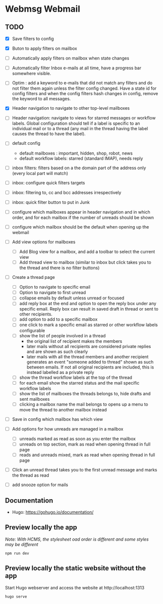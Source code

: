 Webmsg Webmail
==============

TODO
----

- [x] Save filters to config
- [x] Buton to apply filters on mailbox
- [ ] Automatically apply filters on mailbox when state changes
- [ ] Automatically filter Inbox e-mails at all time, have a progress bar
  somewhere visible.
- [ ] Optim : add a keyword to e-mails that did not match any filters and do not
  filter them again unless the filter config changed. Have a state id for config
  filters and when the config filters hash changes in config, remove the keyword
  to all messages.
- [x] Header navigation to navigate to other top-level mailboxes
- [ ] Header navigation: navigate to views for starred messages or workflow
  labels. Global configuration should tell if a label is specific to an
  individual mail or to a thread (any mail in the thread having the label causes
  the thread to have the label).
- [ ] default config
    - default mailboxes : important, hidden, shop, robot, news
    - default workflow labels: starred (standard IMAP), needs reply
- [ ] inbox filters: filters based on a the domain part of the address only
  (every local part will match)
- [ ] inbox: configure quick filters targets
- [ ] inbox: filtering to, cc and bcc addresses irrespectively
- [ ] inbox: quick filter button to put in Junk
- [ ] configure which mailboxes appear in header navigation and in which order,
  and for each mailbox if the number of unreads should be shown
- [ ] configure which mailbox should be the default when opening up the webmail
- [ ] Add view options for mailboxes
    - [ ] Add Blog view for a mailbox, and add a toolbar to select the current view
    - [ ] Add thread view to mailbox (similar to inbox but click takes you to the
          thread and there is no filter buttons)
- [ ] Create a thread page
    - [ ] Option to navigate to specific email
    - [ ] Option to navigate to first unread
    - [ ] collapse emails by default unless unread or focused
    - [ ] add reply box at the end and option to open the reply box under any
      specific email. Reply box can result in saved draft in thread or sent to
      other recipients.
    - [ ] add option to add to a specific mailbox
    - [ ] one click to mark a specific email as starred or other workflow labels
      configurable
    - [ ] show the list of people involved in a thread
        - the original list of recipient makes the members
        - later mails without all recipients are considered private replies and
          are shown as such clearly
        - later mails with all the thread members and another recipient
          generates an event "someone added to thread" shown as such between
          emails. If not all original recipients are included, this is instead
          labelled as a private reply
    - [ ] show the thread workflow labels at the top of the thread
    - [ ] for each email show the starred status and the mail specific workflow
      labels
    - [ ] show the list of mailboxes the threads belongs to, hide drafts and
      sent mailboxes
    - [ ] clicking a mailbox name the mail belongs to opens up a menu to move
      the thread to another mailbox instead
- [ ] Save in config which mailbox has which view
- [ ] Add options for how unreads are managed in a mailbox
    - [ ] unreads marked as read as soon as you enter the mailbox
    - [ ] unreads on top section, mark as read when opening thread in full page
    - [ ] reads and unreads mixed, mark as read when opening thread in full page
- [ ] Click an unread thread takes you to the first unread message and marks the
  thread as read
- [ ] add snooze option for mails


Documentation
-------------

- Hugo: https://gohugo.io/documentation/

Preview locally the app
-----------------------

*Note: With HCMS, the stylesheet oad order is different and some styles may be
different*

```
npm run dev
```

Preview locally the static website without the app
--------------------------------------------------

Start Hugo webserver and access the website at http://localhost:1313

```
hugo serve
```

